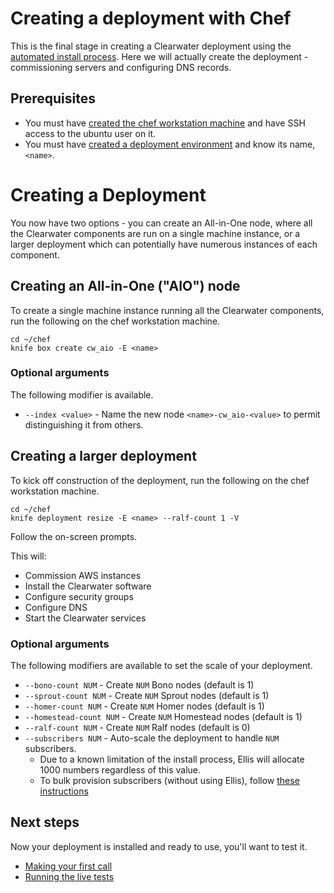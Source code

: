 # Creating a deployment with Chef

This is the final stage in creating a Clearwater deployment using the [automated install process](Automated_Install.md).  Here we will actually create the deployment - commissioning servers and configuring DNS records.

## Prerequisites

* You must have [created the chef workstation machine](Installing_a_Chef_workstation.md) and have SSH access to the ubuntu user on it.
* You must have [created a deployment environment](Creating_a_deployment_environment.md) and know its name, `<name>`.

# Creating a Deployment

You now have two options - you can create an All-in-One node, where all the Clearwater components are run on a single machine instance, or a larger deployment which can potentially have numerous instances of each component.

## Creating an All-in-One ("AIO") node

To create a single machine instance running all the Clearwater components, run the following on the chef workstation machine.

	cd ~/chef
	knife box create cw_aio -E <name>

### Optional arguments

The following modifier is available.

* `--index <value>` - Name the new node `<name>-cw_aio-<value>` to permit distinguishing it from others.

## Creating a larger deployment

To kick off construction of the deployment, run the following on the chef workstation machine.

    cd ~/chef
    knife deployment resize -E <name> --ralf-count 1 -V

Follow the on-screen prompts.

This will:

* Commission AWS instances
* Install the Clearwater software
* Configure security groups
* Configure DNS
* Start the Clearwater services

### Optional arguments

The following modifiers are available to set the scale of your deployment.

* `--bono-count NUM` - Create `NUM` Bono nodes (default is 1)
* `--sprout-count NUM` - Create `NUM` Sprout nodes (default is 1)
* `--homer-count NUM` - Create `NUM` Homer nodes (default is 1)
* `--homestead-count NUM` - Create `NUM` Homestead nodes (default is 1)
* `--ralf-count NUM` - Create `NUM` Ralf nodes (default is 0)
* `--subscribers NUM` - Auto-scale the deployment to handle `NUM` subscribers.
  - Due to a known limitation of the install process, Ellis will allocate 1000 numbers regardless of this value.
  - To bulk provision subscribers (without using Ellis), follow [these instructions](https://github.com/Metaswitch/crest/blob/master/src/metaswitch/crest/tools/sstable_provisioning/README.md)

## Next steps

Now your deployment is installed and ready to use, you'll want to test it.

* [Making your first call](Making_your_first_call.md)
* [Running the live tests](Running_the_live_tests.md)
